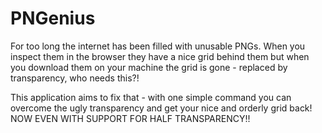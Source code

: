 # PNGenius

For too long the internet has been filled with unusable PNGs. 
When you inspect them in the browser they have a nice grid behind them but when you download them on your machine the grid is gone - replaced by transparency, who needs this?!

This application aims to fix that - with one simple command you can overcome the ugly transparency and get your nice and orderly grid back!
NOW EVEN WITH SUPPORT FOR HALF TRANSPARENCY!!
